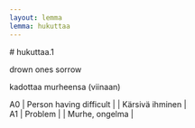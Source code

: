 ```yaml
---
layout: lemma
lemma: hukuttaa
---
```


<div class="sense">
# <span class="sensename">hukuttaa.1</span>

<span class="description">drown ones sorrow</span>

<span class="description">kadottaa murheensa (viinaan)</span>

A0 | Person having difficult |   | Kärsivä ihminen |  
A1 | Problem |   | Murhe, ongelma |  

</div>

